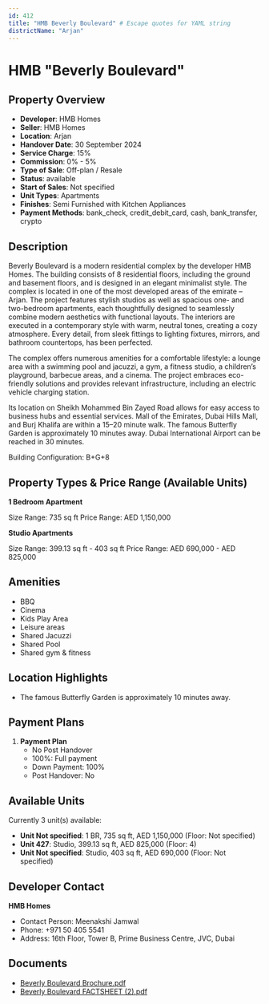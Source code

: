 ```yaml
---
id: 412
title: "HMB Beverly Boulevard" # Escape quotes for YAML string
districtName: "Arjan"
---
```


# HMB "Beverly Boulevard"

## Property Overview
- **Developer**: HMB Homes
- **Seller**: HMB Homes
- **Location**: Arjan
- **Handover Date**: 30 September 2024
- **Service Charge**: 15%
- **Commission**: 0% - 5%
- **Type of Sale**: Off-plan / Resale
- **Status**: available
- **Start of Sales**: Not specified
- **Unit Types**: Apartments
- **Finishes**: Semi Furnished with Kitchen Appliances
- **Payment Methods**: bank_check, credit_debit_card, cash, bank_transfer, crypto

## Description
Beverly Boulevard is a modern residential complex by the developer HMB Homes. The building consists of 8 residential floors, including the ground and basement floors, and is designed in an elegant minimalist style. The complex is located in one of the most developed areas of the emirate – Arjan. The project features stylish studios as well as spacious one- and two-bedroom apartments, each thoughtfully designed to seamlessly combine modern aesthetics with functional layouts. The interiors are executed in a contemporary style with warm, neutral tones, creating a cozy atmosphere. Every detail, from sleek fittings to lighting fixtures, mirrors, and bathroom countertops, has been perfected.

The complex offers numerous amenities for a comfortable lifestyle: a lounge area with a swimming pool and jacuzzi, a gym, a fitness studio, a children’s playground, barbecue areas, and a cinema. The project embraces eco-friendly solutions and provides relevant infrastructure, including an electric vehicle charging station.

Its location on Sheikh Mohammed Bin Zayed Road allows for easy access to business hubs and essential services. Mall of the Emirates, Dubai Hills Mall, and Burj Khalifa are within a 15–20 minute walk. The famous Butterfly Garden is approximately 10 minutes away. Dubai International Airport can be reached in 30 minutes.

Building Configuration: B+G+8

## Property Types & Price Range (Available Units)
**1 Bedroom Apartment**

Size Range: 735 sq ft
Price Range: AED 1,150,000

**Studio Apartments**

Size Range: 399.13 sq ft - 403 sq ft
Price Range: AED 690,000 - AED 825,000

## Amenities
- BBQ
- Cinema
- Kids Play Area
- Leisure areas
- Shared Jacuzzi
- Shared Pool
- Shared gym & fitness

## Location Highlights
- The famous Butterfly Garden is approximately 10 minutes away.

## Payment Plans
1. **Payment Plan**
   - No Post Handover
   - 100%: Full payment
   - Down Payment: 100%
   - Post Handover: No

## Available Units
Currently 3 unit(s) available:
- **Unit Not specified**: 1 BR, 735 sq ft, AED 1,150,000 (Floor: Not specified)
- **Unit 427**: Studio, 399.13 sq ft, AED 825,000 (Floor: 4)
- **Unit Not specified**: Studio, 403 sq ft, AED 690,000 (Floor: Not specified)

## Developer Contact
**HMB Homes**
- Contact Person: Meenakshi Jamwal
- Phone: +971 50 405 5541
- Address: 16th Floor, Tower B, Prime Business Centre, JVC, Dubai

## Documents
- [Beverly Boulevard Brochure.pdf](https://cdn.geniemap.net/2023/09/05/NOb0R0cEYUduJ5YdtbHO0u4bMH0FI0bSbcrtm9Ih.pdf)
- [Beverly Boulevard FACTSHEET (2).pdf](https://cdn.geniemap.net/2023/09/05/dVcSmwlujR7O1ebXiaFxJJ0TZgC5glAC3lKilc4q.pdf)
